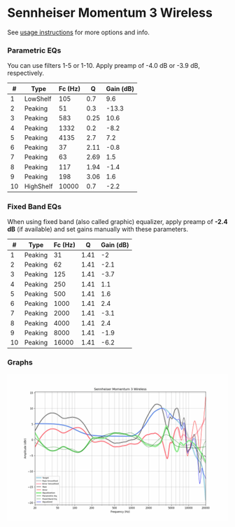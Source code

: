 # Sennheiser Momentum 3 Wireless
See [usage instructions](https://github.com/jaakkopasanen/AutoEq#usage) for more options and info.

### Parametric EQs
You can use filters 1-5 or 1-10. Apply preamp of -4.0 dB or -3.9 dB, respectively.

|   # | Type      |   Fc (Hz) |    Q |   Gain (dB) |
|-----|-----------|-----------|------|-------------|
|   1 | LowShelf  |       105 | 0.7  |         9.6 |
|   2 | Peaking   |        51 | 0.3  |       -13.3 |
|   3 | Peaking   |       583 | 0.25 |        10.6 |
|   4 | Peaking   |      1332 | 0.2  |        -8.2 |
|   5 | Peaking   |      4135 | 2.7  |         7.2 |
|   6 | Peaking   |        37 | 2.11 |        -0.8 |
|   7 | Peaking   |        63 | 2.69 |         1.5 |
|   8 | Peaking   |       117 | 1.94 |        -1.4 |
|   9 | Peaking   |       198 | 3.06 |         1.6 |
|  10 | HighShelf |     10000 | 0.7  |        -2.2 |

### Fixed Band EQs
When using fixed band (also called graphic) equalizer, apply preamp of **-2.4 dB** (if available) and set gains manually with these parameters.

|   # | Type    |   Fc (Hz) |    Q |   Gain (dB) |
|-----|---------|-----------|------|-------------|
|   1 | Peaking |        31 | 1.41 |        -2   |
|   2 | Peaking |        62 | 1.41 |        -2.1 |
|   3 | Peaking |       125 | 1.41 |        -3.7 |
|   4 | Peaking |       250 | 1.41 |         1.1 |
|   5 | Peaking |       500 | 1.41 |         1.6 |
|   6 | Peaking |      1000 | 1.41 |         2.4 |
|   7 | Peaking |      2000 | 1.41 |        -3.1 |
|   8 | Peaking |      4000 | 1.41 |         2.4 |
|   9 | Peaking |      8000 | 1.41 |        -1.9 |
|  10 | Peaking |     16000 | 1.41 |        -6.2 |

### Graphs
![](./Sennheiser%20Momentum%203%20Wireless.png)
